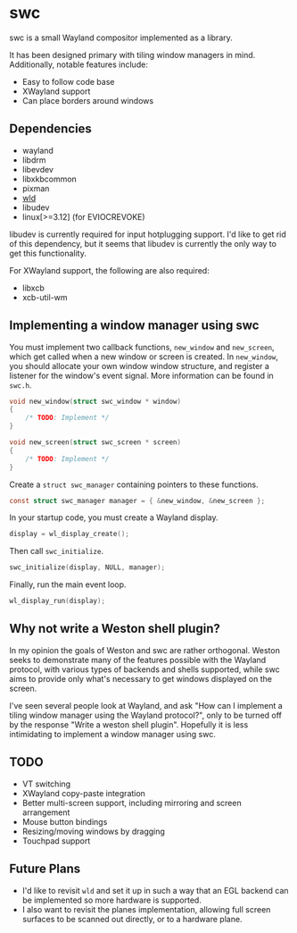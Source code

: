 swc
===
swc is a small Wayland compositor implemented as a library.

It has been designed primary with tiling window managers in mind. Additionally,
notable features include:

* Easy to follow code base
* XWayland support
* Can place borders around windows

Dependencies
------------
* wayland
* libdrm
* libevdev
* libxkbcommon
* pixman
* [wld](http://github.com/michaelforney/wld)
* libudev
* linux\[>=3.12\] (for EVIOCREVOKE)

libudev is currently required for input hotplugging support. I'd like to get rid
of this dependency, but it seems that libudev is currently the only way to get
this functionality.

For XWayland support, the following are also required:
* libxcb
* xcb-util-wm

Implementing a window manager using swc
---------------------------------------
You must implement two callback functions, `new_window` and `new_screen`, which
get called when a new window or screen is created. In `new_window`, you should
allocate your own window window structure, and register a listener for the
window's event signal. More information can be found in `swc.h`.

```C
void new_window(struct swc_window * window)
{
    /* TODO: Implement */
}

void new_screen(struct swc_screen * screen)
{
    /* TODO: Implement */
}
```

Create a `struct swc_manager` containing pointers to these functions.

```C
const struct swc_manager manager = { &new_window, &new_screen };
```

In your startup code, you must create a Wayland display.

```C
display = wl_display_create();
```

Then call `swc_initialize`.

```C
swc_initialize(display, NULL, manager);
```

Finally, run the main event loop.

```C
wl_display_run(display);
```

Why not write a Weston shell plugin?
------------------------------------
In my opinion the goals of Weston and swc are rather orthogonal. Weston seeks to
demonstrate many of the features possible with the Wayland protocol, with
various types of backends and shells supported, while swc aims to provide only
what's necessary to get windows displayed on the screen.

I've seen several people look at Wayland, and ask "How can I implement a tiling
window manager using the Wayland protocol?", only to be turned off by the
response "Write a weston shell plugin". Hopefully it is less intimidating to
implement a window manager using swc.

TODO
----
* VT switching
* XWayland copy-paste integration
* Better multi-screen support, including mirroring and screen arrangement
* Mouse button bindings
* Resizing/moving windows by dragging
* Touchpad support

Future Plans
------------
* I'd like to revisit `wld` and set it up in such a way that an EGL backend can
  be implemented so more hardware is supported.
* I also want to revisit the planes implementation, allowing full screen
  surfaces to be scanned out directly, or to a hardware plane.

